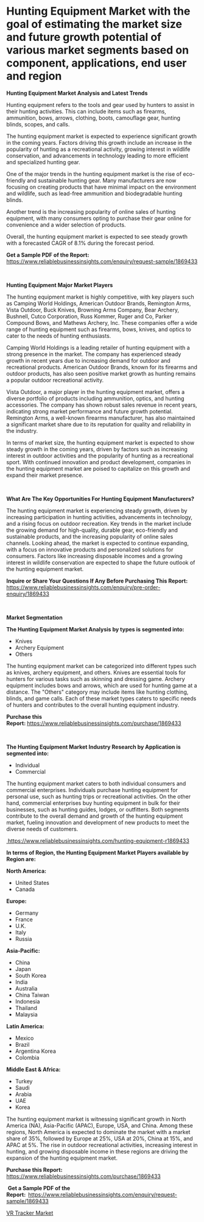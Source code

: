 <p><h1>Hunting Equipment Market with the goal of estimating the market size and future growth potential of various market segments based on component, applications, end user and region</h1></p><p><strong>Hunting Equipment Market Analysis and Latest Trends</strong></p>
<p><p>Hunting equipment refers to the tools and gear used by hunters to assist in their hunting activities. This can include items such as firearms, ammunition, bows, arrows, clothing, boots, camouflage gear, hunting blinds, scopes, and calls.</p><p>The hunting equipment market is expected to experience significant growth in the coming years. Factors driving this growth include an increase in the popularity of hunting as a recreational activity, growing interest in wildlife conservation, and advancements in technology leading to more efficient and specialized hunting gear.</p><p>One of the major trends in the hunting equipment market is the rise of eco-friendly and sustainable hunting gear. Many manufacturers are now focusing on creating products that have minimal impact on the environment and wildlife, such as lead-free ammunition and biodegradable hunting blinds.</p><p>Another trend is the increasing popularity of online sales of hunting equipment, with many consumers opting to purchase their gear online for convenience and a wider selection of products.</p><p>Overall, the hunting equipment market is expected to see steady growth with a forecasted CAGR of 8.1% during the forecast period.</p></p>
<p><strong>Get a Sample PDF of the Report:&nbsp;</strong> <a href="https://www.reliablebusinessinsights.com/enquiry/request-sample/1869433">https://www.reliablebusinessinsights.com/enquiry/request-sample/1869433</a></p>
<p>&nbsp;</p>
<p><strong>Hunting Equipment Major Market Players</strong></p>
<p><p>The hunting equipment market is highly competitive, with key players such as Camping World Holdings, American Outdoor Brands, Remington Arms, Vista Outdoor, Buck Knives, Browning Arms Company, Bear Archery, Bushnell, Cutco Corporation, Russ Kommer, Ruger and Co, Parker Compound Bows, and Mathews Archery, Inc. These companies offer a wide range of hunting equipment such as firearms, bows, knives, and optics to cater to the needs of hunting enthusiasts.</p><p>Camping World Holdings is a leading retailer of hunting equipment with a strong presence in the market. The company has experienced steady growth in recent years due to increasing demand for outdoor and recreational products. American Outdoor Brands, known for its firearms and outdoor products, has also seen positive market growth as hunting remains a popular outdoor recreational activity.</p><p>Vista Outdoor, a major player in the hunting equipment market, offers a diverse portfolio of products including ammunition, optics, and hunting accessories. The company has shown robust sales revenue in recent years, indicating strong market performance and future growth potential. Remington Arms, a well-known firearms manufacturer, has also maintained a significant market share due to its reputation for quality and reliability in the industry.</p><p>In terms of market size, the hunting equipment market is expected to show steady growth in the coming years, driven by factors such as increasing interest in outdoor activities and the popularity of hunting as a recreational sport. With continued innovation and product development, companies in the hunting equipment market are poised to capitalize on this growth and expand their market presence.</p></p>
<p>&nbsp;</p>
<p><strong>What Are The Key Opportunities For Hunting Equipment Manufacturers?</strong></p>
<p><p>The hunting equipment market is experiencing steady growth, driven by increasing participation in hunting activities, advancements in technology, and a rising focus on outdoor recreation. Key trends in the market include the growing demand for high-quality, durable gear, eco-friendly and sustainable products, and the increasing popularity of online sales channels. Looking ahead, the market is expected to continue expanding, with a focus on innovative products and personalized solutions for consumers. Factors like increasing disposable incomes and a growing interest in wildlife conservation are expected to shape the future outlook of the hunting equipment market.</p></p>
<p><strong>Inquire or Share Your Questions If Any Before Purchasing This Report:</strong> <a href="https://www.reliablebusinessinsights.com/enquiry/pre-order-enquiry/1869433">https://www.reliablebusinessinsights.com/enquiry/pre-order-enquiry/1869433</a></p>
<p>&nbsp;</p>
<p><strong>Market Segmentation</strong></p>
<p><strong>The Hunting Equipment Market Analysis by types is segmented into:</strong></p>
<p><ul><li>Knives</li><li>Archery Equipment</li><li>Others</li></ul></p>
<p><p>The hunting equipment market can be categorized into different types such as knives, archery equipment, and others. Knives are essential tools for hunters for various tasks such as skinning and dressing game. Archery equipment includes bows and arrows, which are used for hunting game at a distance. The "Others" category may include items like hunting clothing, blinds, and game calls. Each of these market types caters to specific needs of hunters and contributes to the overall hunting equipment industry.</p></p>
<p><strong>Purchase this Report:&nbsp;</strong><a href="https://www.reliablebusinessinsights.com/purchase/1869433">https://www.reliablebusinessinsights.com/purchase/1869433</a></p>
<p>&nbsp;</p>
<p><strong>The Hunting Equipment Market Industry Research by Application is segmented into:</strong></p>
<p><ul><li>Individual</li><li>Commercial</li></ul></p>
<p><p>The hunting equipment market caters to both individual consumers and commercial enterprises. Individuals purchase hunting equipment for personal use, such as hunting trips or recreational activities. On the other hand, commercial enterprises buy hunting equipment in bulk for their businesses, such as hunting guides, lodges, or outfitters. Both segments contribute to the overall demand and growth of the hunting equipment market, fueling innovation and development of new products to meet the diverse needs of customers.</p></p>
<p><a href="https://www.reliablebusinessinsights.com/hunting-equipment-r1869433">&nbsp;https://www.reliablebusinessinsights.com/hunting-equipment-r1869433</a></p>
<p><strong>In terms of Region, the Hunting Equipment Market Players available by Region are:</strong></p>
<p>
    <p> <strong> North America: </strong>
        <ul>
            <li>United States</li>
            <li>Canada</li>
        </ul>
        </p> 
    <p> <strong> Europe: </strong>
        <ul>
            <li>Germany</li>
            <li>France</li>
            <li>U.K.</li>
            <li>Italy</li>
            <li>Russia</li>
        </ul>
        </p> 
    <p> <strong> Asia-Pacific: </strong>
        <ul>
            <li>China</li>
            <li>Japan</li>
            <li>South Korea</li>
            <li>India</li>
            <li>Australia</li>
            <li>China Taiwan</li>
            <li>Indonesia</li>
            <li>Thailand</li>
            <li>Malaysia</li>
        </ul>
        </p> 
    <p> <strong> Latin America: </strong>
        <ul>
            <li>Mexico</li>
            <li>Brazil</li>
            <li>Argentina Korea</li>
            <li>Colombia</li>
        </ul>
        </p> 
    <p> <strong> Middle East & Africa: </strong>
        <ul>
            <li>Turkey</li>
            <li>Saudi</li>
            <li>Arabia</li>
            <li>UAE</li>
            <li>Korea</li>
        </ul>
    </p>
    </p>
<p><p>The hunting equipment market is witnessing significant growth in North America (NA), Asia-Pacific (APAC), Europe, USA, and China. Among these regions, North America is expected to dominate the market with a market share of 35%, followed by Europe at 25%, USA at 20%, China at 15%, and APAC at 5%. The rise in outdoor recreational activities, increasing interest in hunting, and growing disposable income in these regions are driving the expansion of the hunting equipment market.</p></p>
<p><strong>Purchase this Report: </strong><a href="https://www.reliablebusinessinsights.com/purchase/1869433">https://www.reliablebusinessinsights.com/purchase/1869433</a></p>
<p>&nbsp;<strong>Get a Sample PDF of the Report:&nbsp;&nbsp;</strong><a href="https://www.reliablebusinessinsights.com/enquiry/request-sample/1869433">https://www.reliablebusinessinsights.com/enquiry/request-sample/1869433</a></p>
<p><strong></strong></p>
<p><p><a href="https://issuu.com/reportprime-2/docs/vr-tracker-market-size-2030.pptx">VR Tracker Market</a></p></p>